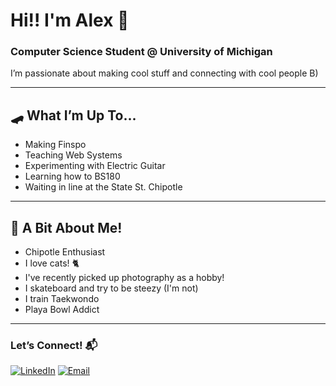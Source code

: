# Hi!! I'm Alex 👋

### Computer Science Student @ University of Michigan 
I’m passionate about making cool stuff and connecting with cool people B)

------

## 🛹 What I’m Up To...
- Making Finspo
- Teaching Web Systems
- Experimenting with Electric Guitar
- Learning how to BS180
- Waiting in line at the State St. Chipotle

------

## 🌯 A Bit About Me!
- Chipotle Enthusiast
- I love cats! 🐈
- I've recently picked up photography as a hobby!
- I skateboard and try to be steezy (I'm not)
- I train Taekwondo
- Playa Bowl Addict


------

### Let’s Connect! 📬
[![LinkedIn](https://img.shields.io/badge/-LinkedIn-blue)](https://www.linkedin.com/in/alexni-x/)
[![Email](https://img.shields.io/badge/-Email-red)](mailto:axni@umich.edu)
